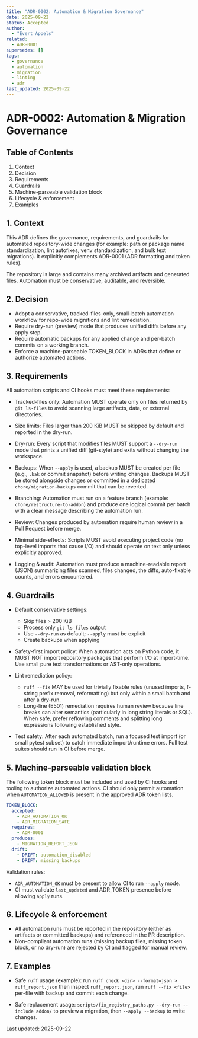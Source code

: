 ```yaml
---
title: "ADR-0002: Automation & Migration Governance"
date: 2025-09-22
status: Accepted
author:
  - "Evert Appels"
related:
  - ADR-0001
supersedes: []
tags:
  - governance
  - automation
  - migration
  - linting
  - adr
last_updated: 2025-09-22
---
```


# ADR-0002: Automation & Migration Governance

## Table of Contents

1. Context
2. Decision
3. Requirements
4. Guardrails
5. Machine-parseable validation block
6. Lifecycle & enforcement
7. Examples

## 1. Context

This ADR defines the governance, requirements, and guardrails for automated repository-wide
changes (for example: path or package name standardization, lint autofixes, venv standardization,
and bulk text migrations). It explicitly complements ADR-0001 (ADR formatting and token rules).

The repository is large and contains many archived artifacts and generated files. Automation
must be conservative, auditable, and reversible.

## 2. Decision

- Adopt a conservative, tracked-files-only, small-batch automation workflow for repo-wide
  migrations and lint remediation.
- Require dry-run (preview) mode that produces unified diffs before any apply step.
- Require automatic backups for any applied change and per-batch commits on a working branch.
- Enforce a machine-parseable TOKEN_BLOCK in ADRs that define or authorize automated actions.

## 3. Requirements

All automation scripts and CI hooks must meet these requirements:

- Tracked-files only: Automation MUST operate only on files returned by `git ls-files` to avoid
  scanning large artifacts, data, or external directories.

- Size limits: Files larger than 200 KiB MUST be skipped by default and reported in the dry-run.

- Dry-run: Every script that modifies files MUST support a `--dry-run` mode that prints a unified
  diff (git-style) and exits without changing the workspace.

- Backups: When `--apply` is used, a backup MUST be created per file (e.g., `.bak` or commit
  snapshot) before writing changes. Backups MUST be stored alongside changes or committed in a
  dedicated `chore/migration-backups` commit that can be reverted.

- Branching: Automation must run on a feature branch (example: `chore/restructure-to-addon`) and
  produce one logical commit per batch with a clear message describing the automation run.

- Review: Changes produced by automation require human review in a Pull Request before merge.

- Minimal side-effects: Scripts MUST avoid executing project code (no top-level imports that cause
  I/O) and should operate on text only unless explicitly approved.

- Logging & audit: Automation must produce a machine-readable report (JSON) summarizing files
  scanned, files changed, the diffs, auto-fixable counts, and errors encountered.

## 4. Guardrails

- Default conservative settings:

  - Skip files > 200 KiB
  - Process only `git ls-files` output
  - Use `--dry-run` as default; `--apply` must be explicit
  - Create backups when applying

- Safety-first import policy: When automation acts on Python code, it MUST NOT import repository
  packages that perform I/O at import-time. Use small pure text transformations or AST-only
  operations.

- Lint remediation policy:

  - `ruff --fix` MAY be used for trivially fixable rules (unused imports, f-string prefix removal,
    reformatting) but only within a small batch and after a dry-run.
  - Long-line (E501) remediation requires human review because line breaks can alter semantics
    (particularly in long string literals or SQL). When safe, prefer reflowing comments and
    splitting long expressions following established style.

- Test safety: After each automated batch, run a focused test import (or small pytest subset) to catch immediate import/runtime errors. Full test suites should run in CI before merge.

## 5. Machine-parseable validation block

The following token block must be included and used by CI hooks and tooling to authorize automated actions. CI should only permit automation when `AUTOMATION_ALLOWED` is present in the approved ADR token lists.

```yaml
TOKEN_BLOCK:
  accepted:
    - ADR_AUTOMATION_OK
    - ADR_MIGRATION_SAFE
  requires:
    - ADR-0001
  produces:
    - MIGRATION_REPORT_JSON
  drift:
    - DRIFT: automation_disabled
    - DRIFT: missing_backups
```

Validation rules:

- `ADR_AUTOMATION_OK` must be present to allow CI to run `--apply` mode.
- CI must validate `last_updated` and ADR_TOKEN presence before allowing `apply` runs.

## 6. Lifecycle & enforcement

- All automation runs must be reported in the repository (either as artifacts or committed
  backups) and referenced in the PR description.
- Non-compliant automation runs (missing backup files, missing token block, or no dry-run) are
  rejected by CI and flagged for manual review.

## 7. Examples

- Safe `ruff` usage (example): run `ruff check <dir> --format=json > ruff_report.json` then
  inspect `ruff_report.json`, run `ruff --fix <file>` per-file with backup and commit each change.

- Safe replacement usage: `scripts/fix_registry_paths.py --dry-run --include addon/` to preview a
  migration, then `--apply --backup` to write changes.

Last updated: 2025-09-22
